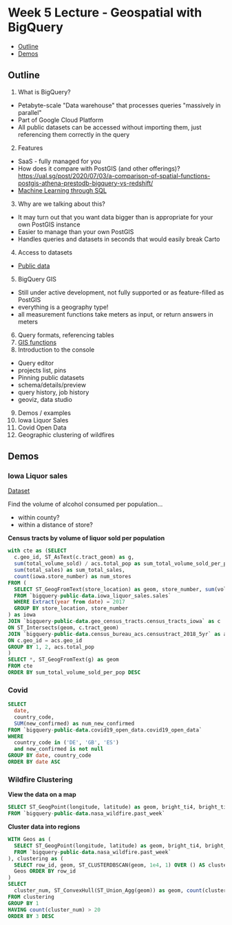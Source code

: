 # Week 5 Lecture - Geospatial with BigQuery

* [Outline](#Outline)
* [Demos](#Demos)

## Outline

1. What is BigQuery?
  - Petabyte-scale "Data warehouse" that processes queries "massively in parallel"
  - Part of Google Cloud Platform
  - All public datasets can be accessed without importing them, just referencing them correctly in the query
2. Features
  - SaaS - fully managed for you
  - How does it compare with PostGIS (and other offerings)? <https://ual.sg/post/2020/07/03/a-comparison-of-spatial-functions-postgis-athena-prestodb-bigquery-vs-redshift/>
  - [Machine Learning through SQL](https://cloud.google.com/bigquery-ml/docs/introduction)
3. Why are we talking about this?
  - It may turn out that you want data bigger than is appropriate for your own PostGIS instance
  - Easier to manage than your own PostGIS
  - Handles queries and datasets in seconds that would easily break Carto
4. Access to datasets
  - [Public data](https://cloud.google.com/bigquery/public-data)
5. BigQuery GIS
  - Still under active development, not fully supported or as feature-filled as PostGIS
  - everything is a geography type!
  - all measurement functions take meters as input, or return answers in meters
6. Query formats, referencing tables
7. [GIS functions](https://cloud.google.com/bigquery/docs/reference/standard-sql/geography_functions)
8. Introduction to the console
  - Query editor
  - projects list, pins
  - Pinning public datasets
  - schema/details/preview
  - query history, job history
  - geoviz, data studio
9. Demos / examples
  1. Iowa Liquor Sales
  2. Covid Open Data
  3. Geographic clustering of wildfires

## Demos

### Iowa Liquor sales

[Dataset](https://console.cloud.google.com/marketplace/product/iowa-department-of-commerce/iowa-liquor-sales)

Find the volume of alcohol consumed per population...
* within county?
* within a distance of store?

**Census tracts by volume of liquor sold per population**
```SQL
with cte as (SELECT
  c.geo_id, ST_AsText(c.tract_geom) as g,
  sum(total_volume_sold) / acs.total_pop as sum_total_volume_sold_per_pop,
  sum(total_sales) as sum_total_sales,
  count(iowa.store_number) as num_stores
FROM (
  SELECT ST_GeogFromText(store_location) as geom, store_number, sum(volume_sold_liters) as total_volume_sold, sum( sale_dollars) as total_sales
  FROM `bigquery-public-data.iowa_liquor_sales.sales`
  WHERE Extract(year from date) = 2017
  GROUP BY store_location, store_number
) as iowa
JOIN `bigquery-public-data.geo_census_tracts.census_tracts_iowa` as c
ON ST_Intersects(geom, c.tract_geom)
JOIN `bigquery-public-data.census_bureau_acs.censustract_2018_5yr` as acs
ON c.geo_id = acs.geo_id
GROUP BY 1, 2, acs.total_pop
)
SELECT *, ST_GeogFromText(g) as geom
FROM cte
ORDER BY sum_total_volume_sold_per_pop DESC
```

### Covid

```SQL
SELECT
  date,
  country_code,
  SUM(new_confirmed) as num_new_confirmed
FROM `bigquery-public-data.covid19_open_data.covid19_open_data`
WHERE
  country_code in ('DE', 'GB', 'ES')
  and new_confirmed is not null
GROUP BY date, country_code
ORDER BY date ASC
```

### Wildfire Clustering

**View the data on a map**

```SQL
SELECT ST_GeogPoint(longitude, latitude) as geom, bright_ti4, bright_ti5
FROM `bigquery-public-data.nasa_wildfire.past_week`
```

**Cluster data into regions**

```SQL
WITH Geos as (
  SELECT ST_GeogPoint(longitude, latitude) as geom, bright_ti4, bright_ti5, row_number() over () as row_id
  FROM `bigquery-public-data.nasa_wildfire.past_week`    
), clustering as (
  SELECT row_id, geom, ST_CLUSTERDBSCAN(geom, 1e4, 1) OVER () AS cluster_num FROM
  Geos ORDER BY row_id
)
SELECT
  cluster_num, ST_ConvexHull(ST_Union_Agg(geom)) as geom, count(cluster_num) as num_areas
FROM clustering
GROUP BY 1
HAVING count(cluster_num) > 20
ORDER BY 3 DESC
```

